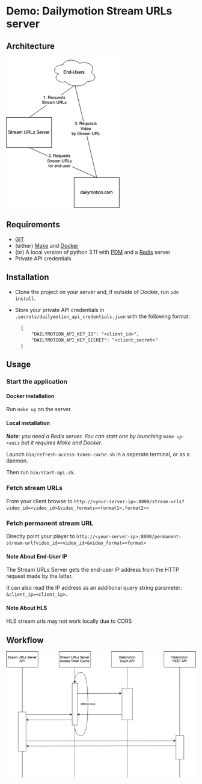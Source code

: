# Demo: Dailymotion Stream URLs server

## Architecture

![](docs/stream-urls-server-01.drawio.png)

## Requirements

- [GIT](https://git-scm.com/)
- (either) [Make](https://en.wikipedia.org/wiki/Make_(software)) and [Docker](https://www.docker.com/)
- (or) A local version of python 3.11 with [PDM](https://pdm.fming.dev) and a [Redis](https://redis.io) server
- Private API credentials

## Installation

- Clone the project on your server and, if outside of Docker, run `pdm install`.
- Store your private API credentials in `.secrets/dailymotion_api_credentials.json` with the following format:

        {
            "DAILYMOTION_API_KEY_ID": "<client_id>",
            "DAILYMOTION_API_KEY_SECRET": "<client_secret>"
        }

## Usage

### Start the application

#### Docker installation

Run `make up` on the server.

#### Local installation

_**Note**: you need a Redis server. You can start one by launching `make up-redis` but it requires Make and Docker._

Launch `bin/refresh-access-token-cache.sh` in a seperate terminal, or as a daemon.

Then run `bin/start-api.sh`. 

### Fetch stream URLs

From your client browse to
`http://<your-server-ip>:8000/stream-urls?video_id=<video_id>&video_formats=<format1<,format2>>`

### Fetch permanent stream URL

Directly point your player to
`http://<your-server-ip>:8000/permanent-stream-url?video_id=<video_id>&video_format=<format>`

#### Note About End-User IP

The Stream URLs Server gets the end-user IP address from the HTTP request made by the latter.

It can also read the IP address as an additional query string parameter: `&client_ip=<client_ip>`.

#### Note About HLS

HLS stream urls may not work locally due to CORS

## Workflow

![](docs/workflow.drawio.png)
